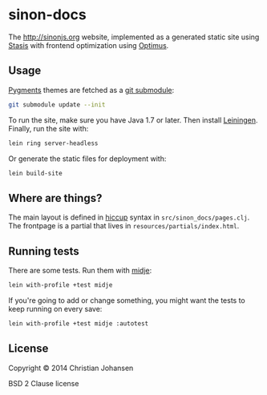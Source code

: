 # sinon-docs

The http://sinonjs.org website, implemented as a generated static site using
[Stasis](https://github.com/magnars/stasis/) with frontend optimization using
[Optimus](https://github.com/magnars/optimus).

## Usage

[Pygments](http://pygments.org) themes are fetched as a
[git submodule](https://github.com/richleland/pygments-css):

```sh
git submodule update --init
```

To run the site, make sure you have Java 1.7 or later. Then install
[Leiningen](http://leiningen.org). Finally, run the site with:

```sh
lein ring server-headless
```

Or generate the static files for deployment with:

```sh
lein build-site
```

## Where are things?

The main layout is defined in [hiccup](https://github.com/weavejester/hiccup)
syntax in `src/sinon_docs/pages.clj`. The frontpage is a partial that lives in
`resources/partials/index.html`.

## Running tests

There are some tests. Run them with [midje](https://github.com/marick/Midje):

```sh
lein with-profile +test midje
```

If you're going to add or change something, you might want the tests to keep
running on every save:

```sh
lein with-profile +test midje :autotest
```

## License

Copyright © 2014 Christian Johansen

BSD 2 Clause license
